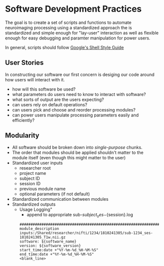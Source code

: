 # Software Development Practices

The goal is to create a set of scripts and functions to automate neuroimaging processing using a standardized approach the is standardized and simple enough for "lay-user" interaction as well as flexible enough for easy debugging and paramter manipulation for power users.  

In general, scripts should follow [Google's Shell Style Guide](https://google.github.io/styleguide/shell.xml)

## User Stories
In constructing our software our first concern is desiging our code around how users will interact with it.
  * how will this software be used?
  * what parameters do users need to know to interact with software?
  * what sorts of output are the users expecting?
  * can users rely on default operations?
  * can users pick and choose and reorder processing modules?
  * can power users manipulate processing parameters easily and efficiently?

## Modularity
  * All software should be broken down into *single-purpose* chunks.
  * The order that modules should be applied shouldn't matter to the module itself (even though this might matter to the user)
  * Standardized user inputs
    * researcher root
    * project name
    * subject ID
    * session ID
    * previous module name
    * optional parameters (if not default)
  * Standardized communication between modules
  * Standardized outputs
    * Usage Logging"
        * append to appropriate sub-${subject}_ses-${session}.log
        ```
        ################################################################################
        module_description
        inputs:/Shared/researcher/nifti/1234/1810241305/sub-1234_ses-1810241305_T1w.nii.gz
        software: ${software_name}
        version: ${software_version}
        start_time:date +"%Y-%m-%d_%H-%M-%S"
        end_time:date +"%Y-%m-%d_%H-%M-%S"
        <blank_line>
        ```
